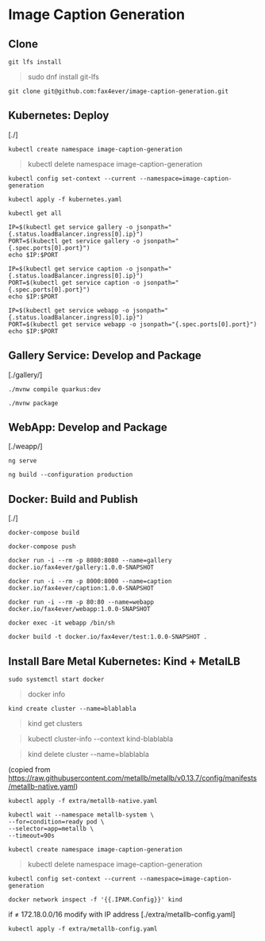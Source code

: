 # Image Caption Generation

## Clone

``` shell
git lfs install
```

> sudo dnf install git-lfs

``` shell
git clone git@github.com:fax4ever/image-caption-generation.git
```

## Kubernetes: Deploy

[./]

``` shell
kubectl create namespace image-caption-generation
```
> kubectl delete namespace image-caption-generation

``` shell
kubectl config set-context --current --namespace=image-caption-generation
```

``` shell
kubectl apply -f kubernetes.yaml
```

``` shell
kubectl get all
```

``` shell
IP=$(kubectl get service gallery -o jsonpath="{.status.loadBalancer.ingress[0].ip}")
PORT=$(kubectl get service gallery -o jsonpath="{.spec.ports[0].port}")
echo $IP:$PORT
```

``` shell
IP=$(kubectl get service caption -o jsonpath="{.status.loadBalancer.ingress[0].ip}")
PORT=$(kubectl get service caption -o jsonpath="{.spec.ports[0].port}")
echo $IP:$PORT
```

``` shell
IP=$(kubectl get service webapp -o jsonpath="{.status.loadBalancer.ingress[0].ip}")
PORT=$(kubectl get service webapp -o jsonpath="{.spec.ports[0].port}")
echo $IP:$PORT
```

## Gallery Service: Develop and Package

[./gallery/]

``` shell
./mvnw compile quarkus:dev
```

``` shell
./mvnw package
```

## WebApp: Develop and Package

[./weapp/]

``` shell
ng serve
```

``` shell
ng build --configuration production
```

## Docker: Build and Publish

[./]

``` shell
docker-compose build
```

``` shell
docker-compose push
```

``` shell
docker run -i --rm -p 8080:8080 --name=gallery docker.io/fax4ever/gallery:1.0.0-SNAPSHOT
```

``` shell
docker run -i --rm -p 8000:8000 --name=caption docker.io/fax4ever/caption:1.0.0-SNAPSHOT
```

``` shell
docker run -i --rm -p 80:80 --name=webapp docker.io/fax4ever/webapp:1.0.0-SNAPSHOT
```

``` shell
docker exec -it webapp /bin/sh
```

``` shell
docker build -t docker.io/fax4ever/test:1.0.0-SNAPSHOT .
```

## Install Bare Metal Kubernetes: Kind + MetalLB

``` shell
sudo systemctl start docker
```

> docker info

``` shell
kind create cluster --name=blablabla
```

> kind get clusters

> kubectl cluster-info --context kind-blablabla

> kind delete cluster --name=blablabla

(copied from https://raw.githubusercontent.com/metallb/metallb/v0.13.7/config/manifests/metallb-native.yaml)
``` shell
kubectl apply -f extra/metallb-native.yaml
```

``` shell
kubectl wait --namespace metallb-system \
--for=condition=ready pod \
--selector=app=metallb \
--timeout=90s
```

``` shell
kubectl create namespace image-caption-generation
```
> kubectl delete namespace image-caption-generation

``` shell
kubectl config set-context --current --namespace=image-caption-generation
```

``` shell
docker network inspect -f '{{.IPAM.Config}}' kind
```

if ≠ 172.18.0.0/16
  modify with IP address [./extra/metallb-config.yaml]
```
kubectl apply -f extra/metallb-config.yaml
```
